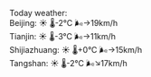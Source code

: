 Today weather:  
Beijing: ☀️   🌡️-2°C 🌬️→19km/h  
Tianjin: ☀️   🌡️-3°C 🌬️→11km/h  
Shijiazhuang: ☀️   🌡️+0°C 🌬️→15km/h  
Tangshan: ☀️   🌡️-2°C 🌬️↘17km/h  
